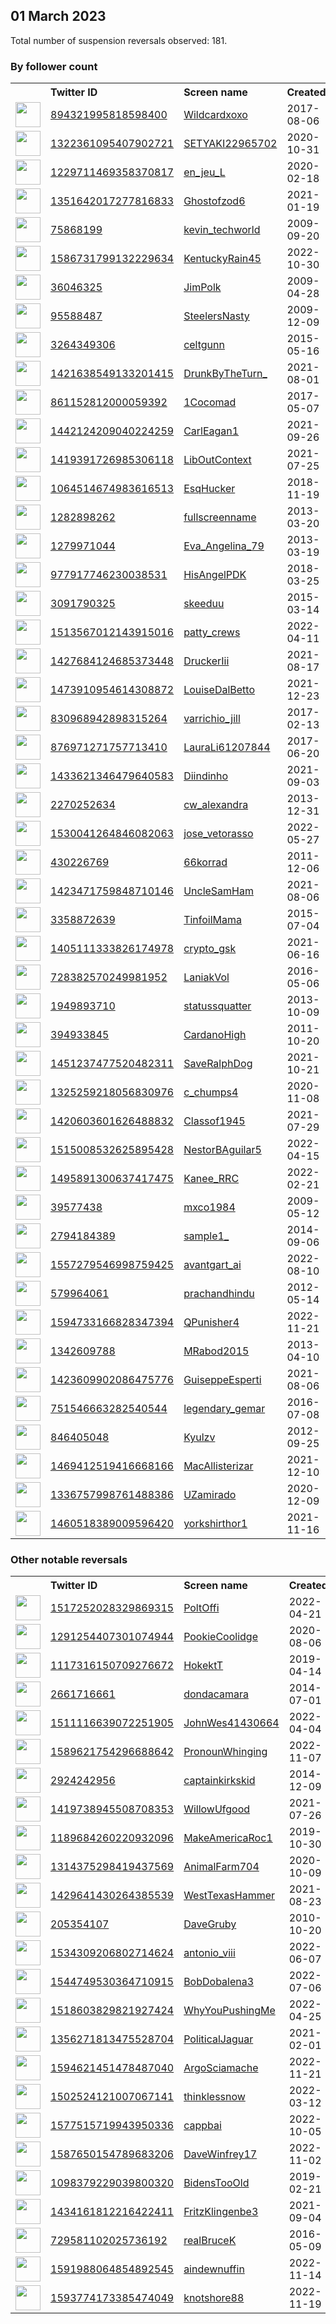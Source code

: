 
## 01 March 2023
Total number of suspension reversals observed: 181.

### By follower count
<table><tr><th></th><th align="left">Twitter ID</th><th align="left">Screen name</th>
<th align="left">Created</th><th align="left">Status</th><th align="left">Suspended</th><th align="left">Followers</th>
<tr><td><a href="https://pbs.twimg.com/profile_images/1632489149650415629/Yn6v9V0G_normal.jpg"><img src="https://pbs.twimg.com/profile_images/1632489149650415629/Yn6v9V0G_normal.jpg" width="40px" height="40px" align="center"/></a></td><td><a href="https://twitter.com/intent/user?user_id=894321995818598400">894321995818598400</a></td><td><a href="https://twitter.com/Wildcardxoxo">Wildcardxoxo</a></td><td>2017-08-06</td><td align="center"></td><td>2022-06-17</td><td>172916</td></tr>
<tr><td><a href="https://pbs.twimg.com/profile_images/1634692508650467328/lIlFHEx3_normal.jpg"><img src="https://pbs.twimg.com/profile_images/1634692508650467328/lIlFHEx3_normal.jpg" width="40px" height="40px" align="center"/></a></td><td><a href="https://twitter.com/intent/user?user_id=1322361095407902721">1322361095407902721</a></td><td><a href="https://twitter.com/SETYAKI22965702">SETYAKI22965702</a></td><td>2020-10-31</td><td align="center"></td><td>2023-02-12</td><td>16907</td></tr>
<tr><td><a href="https://pbs.twimg.com/profile_images/1627981997242208256/YxSackFH_normal.jpg"><img src="https://pbs.twimg.com/profile_images/1627981997242208256/YxSackFH_normal.jpg" width="40px" height="40px" align="center"/></a></td><td><a href="https://twitter.com/intent/user?user_id=1229711469358370817">1229711469358370817</a></td><td><a href="https://twitter.com/en_jeu_L">en_jeu_L</a></td><td>2020-02-18</td><td align="center"></td><td>2022-12-02</td><td>13385</td></tr>
<tr><td><a href="https://pbs.twimg.com/profile_images/1630056336082849795/f4-DesfJ_normal.jpg"><img src="https://pbs.twimg.com/profile_images/1630056336082849795/f4-DesfJ_normal.jpg" width="40px" height="40px" align="center"/></a></td><td><a href="https://twitter.com/intent/user?user_id=1351642017277816833">1351642017277816833</a></td><td><a href="https://twitter.com/Ghostofzod6">Ghostofzod6</a></td><td>2021-01-19</td><td align="center"></td><td></td><td>10058</td></tr>
<tr><td><a href="https://pbs.twimg.com/profile_images/1625810834806001665/CAVqHRgS_normal.jpg"><img src="https://pbs.twimg.com/profile_images/1625810834806001665/CAVqHRgS_normal.jpg" width="40px" height="40px" align="center"/></a></td><td><a href="https://twitter.com/intent/user?user_id=75868199">75868199</a></td><td><a href="https://twitter.com/kevin_techworld">kevin_techworld</a></td><td>2009-09-20</td><td align="center"></td><td>2023-02-17</td><td>8934</td></tr>
<tr><td><a href="https://pbs.twimg.com/profile_images/1633685063303942144/mSFe8xc0_normal.jpg"><img src="https://pbs.twimg.com/profile_images/1633685063303942144/mSFe8xc0_normal.jpg" width="40px" height="40px" align="center"/></a></td><td><a href="https://twitter.com/intent/user?user_id=1586731799132229634">1586731799132229634</a></td><td><a href="https://twitter.com/KentuckyRain45">KentuckyRain45</a></td><td>2022-10-30</td><td align="center"></td><td>2023-02-24</td><td>7339</td></tr>
<tr><td><a href="https://pbs.twimg.com/profile_images/752751131412037632/1NzznK0V_normal.jpg"><img src="https://pbs.twimg.com/profile_images/752751131412037632/1NzznK0V_normal.jpg" width="40px" height="40px" align="center"/></a></td><td><a href="https://twitter.com/intent/user?user_id=36046325">36046325</a></td><td><a href="https://twitter.com/JimPolk">JimPolk</a></td><td>2009-04-28</td><td align="center"></td><td>2022-03-13</td><td>6990</td></tr>
<tr><td><a href="https://pbs.twimg.com/profile_images/797734176418136064/8dLSZUkJ_normal.jpg"><img src="https://pbs.twimg.com/profile_images/797734176418136064/8dLSZUkJ_normal.jpg" width="40px" height="40px" align="center"/></a></td><td><a href="https://twitter.com/intent/user?user_id=95588487">95588487</a></td><td><a href="https://twitter.com/SteelersNasty">SteelersNasty</a></td><td>2009-12-09</td><td align="center"></td><td></td><td>4493</td></tr>
<tr><td><a href="https://pbs.twimg.com/profile_images/1632131053455552512/mgmaKURq_normal.jpg"><img src="https://pbs.twimg.com/profile_images/1632131053455552512/mgmaKURq_normal.jpg" width="40px" height="40px" align="center"/></a></td><td><a href="https://twitter.com/intent/user?user_id=3264349306">3264349306</a></td><td><a href="https://twitter.com/celtgunn">celtgunn</a></td><td>2015-05-16</td><td align="center"></td><td></td><td>4040</td></tr>
<tr><td><a href="https://pbs.twimg.com/profile_images/1480417316508782595/NHUxzJ0v_normal.jpg"><img src="https://pbs.twimg.com/profile_images/1480417316508782595/NHUxzJ0v_normal.jpg" width="40px" height="40px" align="center"/></a></td><td><a href="https://twitter.com/intent/user?user_id=1421638549133201415">1421638549133201415</a></td><td><a href="https://twitter.com/DrunkByTheTurn_">DrunkByTheTurn_</a></td><td>2021-08-01</td><td align="center"></td><td>2023-01-29</td><td>3716</td></tr>
<tr><td><a href="https://pbs.twimg.com/profile_images/1347725040087945219/onXbNJ4O_normal.jpg"><img src="https://pbs.twimg.com/profile_images/1347725040087945219/onXbNJ4O_normal.jpg" width="40px" height="40px" align="center"/></a></td><td><a href="https://twitter.com/intent/user?user_id=861152812000059392">861152812000059392</a></td><td><a href="https://twitter.com/1Cocomad">1Cocomad</a></td><td>2017-05-07</td><td align="center"></td><td>2023-01-01</td><td>3340</td></tr>
<tr><td><a href="https://pbs.twimg.com/profile_images/1527605908494340097/62Vrhhfk_normal.jpg"><img src="https://pbs.twimg.com/profile_images/1527605908494340097/62Vrhhfk_normal.jpg" width="40px" height="40px" align="center"/></a></td><td><a href="https://twitter.com/intent/user?user_id=1442124209040224259">1442124209040224259</a></td><td><a href="https://twitter.com/CarlEagan1">CarlEagan1</a></td><td>2021-09-26</td><td align="center"></td><td>2022-12-29</td><td>3339</td></tr>
<tr><td><a href="https://pbs.twimg.com/profile_images/1419396568294252554/S0kcywnX_normal.jpg"><img src="https://pbs.twimg.com/profile_images/1419396568294252554/S0kcywnX_normal.jpg" width="40px" height="40px" align="center"/></a></td><td><a href="https://twitter.com/intent/user?user_id=1419391726985306118">1419391726985306118</a></td><td><a href="https://twitter.com/LibOutContext">LibOutContext</a></td><td>2021-07-25</td><td align="center"></td><td>2023-01-20</td><td>2763</td></tr>
<tr><td><a href="https://pbs.twimg.com/profile_images/1499404072398376961/U9Uo-TfQ_normal.jpg"><img src="https://pbs.twimg.com/profile_images/1499404072398376961/U9Uo-TfQ_normal.jpg" width="40px" height="40px" align="center"/></a></td><td><a href="https://twitter.com/intent/user?user_id=1064514674983616513">1064514674983616513</a></td><td><a href="https://twitter.com/EsqHucker">EsqHucker</a></td><td>2018-11-19</td><td align="center"></td><td>2022-03-09</td><td>2735</td></tr>
<tr><td><a href="https://pbs.twimg.com/profile_images/1122975050741764096/IHyZJd2f_normal.jpg"><img src="https://pbs.twimg.com/profile_images/1122975050741764096/IHyZJd2f_normal.jpg" width="40px" height="40px" align="center"/></a></td><td><a href="https://twitter.com/intent/user?user_id=1282898262">1282898262</a></td><td><a href="https://twitter.com/fullscreenname">fullscreenname</a></td><td>2013-03-20</td><td align="center"></td><td>2022-08-30</td><td>2728</td></tr>
<tr><td><a href="https://pbs.twimg.com/profile_images/1539145173443219456/jHw3M7wi_normal.jpg"><img src="https://pbs.twimg.com/profile_images/1539145173443219456/jHw3M7wi_normal.jpg" width="40px" height="40px" align="center"/></a></td><td><a href="https://twitter.com/intent/user?user_id=1279971044">1279971044</a></td><td><a href="https://twitter.com/Eva_Angelina_79">Eva_Angelina_79</a></td><td>2013-03-19</td><td align="center"></td><td>2022-08-22</td><td>2700</td></tr>
<tr><td><a href="https://pbs.twimg.com/profile_images/1630423604398632960/PcwqcnPd_normal.jpg"><img src="https://pbs.twimg.com/profile_images/1630423604398632960/PcwqcnPd_normal.jpg" width="40px" height="40px" align="center"/></a></td><td><a href="https://twitter.com/intent/user?user_id=977917746230038531">977917746230038531</a></td><td><a href="https://twitter.com/HisAngelPDK">HisAngelPDK</a></td><td>2018-03-25</td><td align="center"></td><td>2022-08-15</td><td>2648</td></tr>
<tr><td><a href="https://pbs.twimg.com/profile_images/1431681982703063047/s2aZM32W_normal.jpg"><img src="https://pbs.twimg.com/profile_images/1431681982703063047/s2aZM32W_normal.jpg" width="40px" height="40px" align="center"/></a></td><td><a href="https://twitter.com/intent/user?user_id=3091790325">3091790325</a></td><td><a href="https://twitter.com/skeeduu">skeeduu</a></td><td>2015-03-14</td><td align="center"></td><td>2023-02-11</td><td>2421</td></tr>
<tr><td><a href="https://pbs.twimg.com/profile_images/1593595439231762433/ZNBT_Pco_normal.jpg"><img src="https://pbs.twimg.com/profile_images/1593595439231762433/ZNBT_Pco_normal.jpg" width="40px" height="40px" align="center"/></a></td><td><a href="https://twitter.com/intent/user?user_id=1513567012143915016">1513567012143915016</a></td><td><a href="https://twitter.com/patty_crews">patty_crews</a></td><td>2022-04-11</td><td align="center"></td><td>2022-11-20</td><td>2385</td></tr>
<tr><td><a href="https://pbs.twimg.com/profile_images/1428391130341822468/ulqEs7Qt_normal.jpg"><img src="https://pbs.twimg.com/profile_images/1428391130341822468/ulqEs7Qt_normal.jpg" width="40px" height="40px" align="center"/></a></td><td><a href="https://twitter.com/intent/user?user_id=1427684124685373448">1427684124685373448</a></td><td><a href="https://twitter.com/DruckerIii">DruckerIii</a></td><td>2021-08-17</td><td align="center"></td><td>2022-12-06</td><td>2264</td></tr>
<tr><td><a href="https://pbs.twimg.com/profile_images/1473911125897011202/AKNTHJBG_normal.jpg"><img src="https://pbs.twimg.com/profile_images/1473911125897011202/AKNTHJBG_normal.jpg" width="40px" height="40px" align="center"/></a></td><td><a href="https://twitter.com/intent/user?user_id=1473910954614308872">1473910954614308872</a></td><td><a href="https://twitter.com/LouiseDalBetto">LouiseDalBetto</a></td><td>2021-12-23</td><td align="center"></td><td>2022-11-15</td><td>2200</td></tr>
<tr><td><a href="https://pbs.twimg.com/profile_images/1630738350754635777/rlAWxvSi_normal.jpg"><img src="https://pbs.twimg.com/profile_images/1630738350754635777/rlAWxvSi_normal.jpg" width="40px" height="40px" align="center"/></a></td><td><a href="https://twitter.com/intent/user?user_id=830968942898315264">830968942898315264</a></td><td><a href="https://twitter.com/varrichio_jill">varrichio_jill</a></td><td>2017-02-13</td><td align="center"></td><td>2022-04-29</td><td>2118</td></tr>
<tr><td><a href="https://pbs.twimg.com/profile_images/1261500510114177025/v-9LetKc_normal.jpg"><img src="https://pbs.twimg.com/profile_images/1261500510114177025/v-9LetKc_normal.jpg" width="40px" height="40px" align="center"/></a></td><td><a href="https://twitter.com/intent/user?user_id=876971271757713410">876971271757713410</a></td><td><a href="https://twitter.com/LauraLi61207844">LauraLi61207844</a></td><td>2017-06-20</td><td align="center"></td><td>2023-01-24</td><td>2076</td></tr>
<tr><td><a href="https://pbs.twimg.com/profile_images/1560793796782194688/jyhyibnA_normal.jpg"><img src="https://pbs.twimg.com/profile_images/1560793796782194688/jyhyibnA_normal.jpg" width="40px" height="40px" align="center"/></a></td><td><a href="https://twitter.com/intent/user?user_id=1433621346479640583">1433621346479640583</a></td><td><a href="https://twitter.com/Diindinho">Diindinho</a></td><td>2021-09-03</td><td align="center"></td><td>2023-01-28</td><td>2038</td></tr>
<tr><td><a href="https://pbs.twimg.com/profile_images/743025257011904512/Tgcp5-fM_normal.jpg"><img src="https://pbs.twimg.com/profile_images/743025257011904512/Tgcp5-fM_normal.jpg" width="40px" height="40px" align="center"/></a></td><td><a href="https://twitter.com/intent/user?user_id=2270252634">2270252634</a></td><td><a href="https://twitter.com/cw_alexandra">cw_alexandra</a></td><td>2013-12-31</td><td align="center"></td><td>2022-11-05</td><td>1823</td></tr>
<tr><td><a href="https://pbs.twimg.com/profile_images/1531010248596758528/csWGy591_normal.jpg"><img src="https://pbs.twimg.com/profile_images/1531010248596758528/csWGy591_normal.jpg" width="40px" height="40px" align="center"/></a></td><td><a href="https://twitter.com/intent/user?user_id=1530041264846082063">1530041264846082063</a></td><td><a href="https://twitter.com/jose_vetorasso">jose_vetorasso</a></td><td>2022-05-27</td><td align="center"></td><td>2022-11-03</td><td>1823</td></tr>
<tr><td><a href="https://pbs.twimg.com/profile_images/852659553225265154/6Cz_1K14_normal.jpg"><img src="https://pbs.twimg.com/profile_images/852659553225265154/6Cz_1K14_normal.jpg" width="40px" height="40px" align="center"/></a></td><td><a href="https://twitter.com/intent/user?user_id=430226769">430226769</a></td><td><a href="https://twitter.com/66korrad">66korrad</a></td><td>2011-12-06</td><td align="center"></td><td></td><td>1598</td></tr>
<tr><td><a href="https://pbs.twimg.com/profile_images/1635123213452681218/n1psKGor_normal.jpg"><img src="https://pbs.twimg.com/profile_images/1635123213452681218/n1psKGor_normal.jpg" width="40px" height="40px" align="center"/></a></td><td><a href="https://twitter.com/intent/user?user_id=1423471759848710146">1423471759848710146</a></td><td><a href="https://twitter.com/UncleSamHam">UncleSamHam</a></td><td>2021-08-06</td><td align="center"></td><td>2023-01-19</td><td>1563</td></tr>
<tr><td><a href="https://pbs.twimg.com/profile_images/956642933414989824/DCVEM8i__normal.jpg"><img src="https://pbs.twimg.com/profile_images/956642933414989824/DCVEM8i__normal.jpg" width="40px" height="40px" align="center"/></a></td><td><a href="https://twitter.com/intent/user?user_id=3358872639">3358872639</a></td><td><a href="https://twitter.com/TinfoilMama">TinfoilMama</a></td><td>2015-07-04</td><td align="center"></td><td>2022-07-12</td><td>1528</td></tr>
<tr><td><a href="https://pbs.twimg.com/profile_images/1630563179888779264/EQcK7WaV_normal.jpg"><img src="https://pbs.twimg.com/profile_images/1630563179888779264/EQcK7WaV_normal.jpg" width="40px" height="40px" align="center"/></a></td><td><a href="https://twitter.com/intent/user?user_id=1405111333826174978">1405111333826174978</a></td><td><a href="https://twitter.com/crypto_gsk">crypto_gsk</a></td><td>2021-06-16</td><td align="center"></td><td>2022-11-15</td><td>1522</td></tr>
<tr><td><a href="https://pbs.twimg.com/profile_images/1589886197329018883/0WWSsztp_normal.jpg"><img src="https://pbs.twimg.com/profile_images/1589886197329018883/0WWSsztp_normal.jpg" width="40px" height="40px" align="center"/></a></td><td><a href="https://twitter.com/intent/user?user_id=728382570249981952">728382570249981952</a></td><td><a href="https://twitter.com/LaniakVol">LaniakVol</a></td><td>2016-05-06</td><td align="center"></td><td>2023-01-01</td><td>1419</td></tr>
<tr><td><a href="https://pbs.twimg.com/profile_images/1586016096586448897/KGzhpmrp_normal.jpg"><img src="https://pbs.twimg.com/profile_images/1586016096586448897/KGzhpmrp_normal.jpg" width="40px" height="40px" align="center"/></a></td><td><a href="https://twitter.com/intent/user?user_id=1949893710">1949893710</a></td><td><a href="https://twitter.com/statussquatter">statussquatter</a></td><td>2013-10-09</td><td align="center"></td><td>2022-12-12</td><td>1418</td></tr>
<tr><td><a href="https://pbs.twimg.com/profile_images/1630930347968823298/ZB0VdfOw_normal.jpg"><img src="https://pbs.twimg.com/profile_images/1630930347968823298/ZB0VdfOw_normal.jpg" width="40px" height="40px" align="center"/></a></td><td><a href="https://twitter.com/intent/user?user_id=394933845">394933845</a></td><td><a href="https://twitter.com/CardanoHigh">CardanoHigh</a></td><td>2011-10-20</td><td align="center"></td><td>2022-10-22</td><td>1386</td></tr>
<tr><td><a href="https://pbs.twimg.com/profile_images/1451238683219316737/YcPZaScw_normal.jpg"><img src="https://pbs.twimg.com/profile_images/1451238683219316737/YcPZaScw_normal.jpg" width="40px" height="40px" align="center"/></a></td><td><a href="https://twitter.com/intent/user?user_id=1451237477520482311">1451237477520482311</a></td><td><a href="https://twitter.com/SaveRalphDog">SaveRalphDog</a></td><td>2021-10-21</td><td align="center"></td><td>2022-07-11</td><td>1324</td></tr>
<tr><td><a href="https://pbs.twimg.com/profile_images/1438859850314919936/cSsVJQtu_normal.jpg"><img src="https://pbs.twimg.com/profile_images/1438859850314919936/cSsVJQtu_normal.jpg" width="40px" height="40px" align="center"/></a></td><td><a href="https://twitter.com/intent/user?user_id=1325259218056830976">1325259218056830976</a></td><td><a href="https://twitter.com/c_chumps4">c_chumps4</a></td><td>2020-11-08</td><td align="center"></td><td></td><td>1258</td></tr>
<tr><td><a href="https://pbs.twimg.com/profile_images/1496935262676475907/REiwf0PF_normal.jpg"><img src="https://pbs.twimg.com/profile_images/1496935262676475907/REiwf0PF_normal.jpg" width="40px" height="40px" align="center"/></a></td><td><a href="https://twitter.com/intent/user?user_id=1420603601626488832">1420603601626488832</a></td><td><a href="https://twitter.com/Classof1945">Classof1945</a></td><td>2021-07-29</td><td align="center"></td><td>2022-06-02</td><td>1244</td></tr>
<tr><td><a href="https://pbs.twimg.com/profile_images/1515228728858910722/KVZvqpgX_normal.jpg"><img src="https://pbs.twimg.com/profile_images/1515228728858910722/KVZvqpgX_normal.jpg" width="40px" height="40px" align="center"/></a></td><td><a href="https://twitter.com/intent/user?user_id=1515008532625895428">1515008532625895428</a></td><td><a href="https://twitter.com/NestorBAguilar5">NestorBAguilar5</a></td><td>2022-04-15</td><td align="center"></td><td>2023-02-25</td><td>1075</td></tr>
<tr><td><a href="https://pbs.twimg.com/profile_images/1605972892000428032/ztqSCQCb_normal.png"><img src="https://pbs.twimg.com/profile_images/1605972892000428032/ztqSCQCb_normal.png" width="40px" height="40px" align="center"/></a></td><td><a href="https://twitter.com/intent/user?user_id=1495891300637417475">1495891300637417475</a></td><td><a href="https://twitter.com/Kanee_RRC">Kanee_RRC</a></td><td>2022-02-21</td><td align="center"></td><td>2023-01-20</td><td>1071</td></tr>
<tr><td><a href="https://pbs.twimg.com/profile_images/1554538496542400512/fM5q-7yK_normal.jpg"><img src="https://pbs.twimg.com/profile_images/1554538496542400512/fM5q-7yK_normal.jpg" width="40px" height="40px" align="center"/></a></td><td><a href="https://twitter.com/intent/user?user_id=39577438">39577438</a></td><td><a href="https://twitter.com/mxco1984">mxco1984</a></td><td>2009-05-12</td><td align="center"></td><td>2022-08-17</td><td>997</td></tr>
<tr><td><a href="https://pbs.twimg.com/profile_images/508279425226387456/DGhglYyX_normal.jpeg"><img src="https://pbs.twimg.com/profile_images/508279425226387456/DGhglYyX_normal.jpeg" width="40px" height="40px" align="center"/></a></td><td><a href="https://twitter.com/intent/user?user_id=2794184389">2794184389</a></td><td><a href="https://twitter.com/sample1_">sample1_</a></td><td>2014-09-06</td><td align="center"></td><td></td><td>914</td></tr>
<tr><td><a href="https://pbs.twimg.com/profile_images/1557300371235684352/5vEgryS2_normal.jpg"><img src="https://pbs.twimg.com/profile_images/1557300371235684352/5vEgryS2_normal.jpg" width="40px" height="40px" align="center"/></a></td><td><a href="https://twitter.com/intent/user?user_id=1557279546998759425">1557279546998759425</a></td><td><a href="https://twitter.com/avantgart_ai">avantgart_ai</a></td><td>2022-08-10</td><td align="center"></td><td>2022-08-22</td><td>903</td></tr>
<tr><td><a href="https://pbs.twimg.com/profile_images/1374346752795406339/IfiZ2Sqs_normal.jpg"><img src="https://pbs.twimg.com/profile_images/1374346752795406339/IfiZ2Sqs_normal.jpg" width="40px" height="40px" align="center"/></a></td><td><a href="https://twitter.com/intent/user?user_id=579964061">579964061</a></td><td><a href="https://twitter.com/prachandhindu">prachandhindu</a></td><td>2012-05-14</td><td align="center"></td><td></td><td>816</td></tr>
<tr><td><a href="https://pbs.twimg.com/profile_images/1594737128583340032/KCeC7eEz_normal.jpg"><img src="https://pbs.twimg.com/profile_images/1594737128583340032/KCeC7eEz_normal.jpg" width="40px" height="40px" align="center"/></a></td><td><a href="https://twitter.com/intent/user?user_id=1594733166828347394">1594733166828347394</a></td><td><a href="https://twitter.com/QPunisher4">QPunisher4</a></td><td>2022-11-21</td><td align="center"></td><td>2023-02-12</td><td>714</td></tr>
<tr><td><a href="https://pbs.twimg.com/profile_images/1360505420402540548/ZusNN9YJ_normal.jpg"><img src="https://pbs.twimg.com/profile_images/1360505420402540548/ZusNN9YJ_normal.jpg" width="40px" height="40px" align="center"/></a></td><td><a href="https://twitter.com/intent/user?user_id=1342609788">1342609788</a></td><td><a href="https://twitter.com/MRabod2015">MRabod2015</a></td><td>2013-04-10</td><td align="center"></td><td>2022-12-24</td><td>667</td></tr>
<tr><td><a href="https://pbs.twimg.com/profile_images/1631424495339667460/_loPieE6_normal.jpg"><img src="https://pbs.twimg.com/profile_images/1631424495339667460/_loPieE6_normal.jpg" width="40px" height="40px" align="center"/></a></td><td><a href="https://twitter.com/intent/user?user_id=1423609902086475776">1423609902086475776</a></td><td><a href="https://twitter.com/GuiseppeEsperti">GuiseppeEsperti</a></td><td>2021-08-06</td><td align="center"></td><td>2022-05-29</td><td>651</td></tr>
<tr><td><a href="https://pbs.twimg.com/profile_images/1633916146943504389/1VR6gUoS_normal.jpg"><img src="https://pbs.twimg.com/profile_images/1633916146943504389/1VR6gUoS_normal.jpg" width="40px" height="40px" align="center"/></a></td><td><a href="https://twitter.com/intent/user?user_id=751546663282540544">751546663282540544</a></td><td><a href="https://twitter.com/legendary_gemar">legendary_gemar</a></td><td>2016-07-08</td><td align="center"></td><td>2022-11-28</td><td>646</td></tr>
<tr><td><a href="https://pbs.twimg.com/profile_images/1630747360044146697/lZUj57BT_normal.jpg"><img src="https://pbs.twimg.com/profile_images/1630747360044146697/lZUj57BT_normal.jpg" width="40px" height="40px" align="center"/></a></td><td><a href="https://twitter.com/intent/user?user_id=846405048">846405048</a></td><td><a href="https://twitter.com/Kyulzv">Kyulzv</a></td><td>2012-09-25</td><td align="center"></td><td></td><td>582</td></tr>
<tr><td><a href="https://pbs.twimg.com/profile_images/1630668681901490177/-2-tQQvw_normal.jpg"><img src="https://pbs.twimg.com/profile_images/1630668681901490177/-2-tQQvw_normal.jpg" width="40px" height="40px" align="center"/></a></td><td><a href="https://twitter.com/intent/user?user_id=1469412519416668166">1469412519416668166</a></td><td><a href="https://twitter.com/MacAllisterizar">MacAllisterizar</a></td><td>2021-12-10</td><td align="center"></td><td>2022-06-08</td><td>571</td></tr>
<tr><td><a href="https://pbs.twimg.com/profile_images/1631077485449191425/Uh1Sx8C3_normal.jpg"><img src="https://pbs.twimg.com/profile_images/1631077485449191425/Uh1Sx8C3_normal.jpg" width="40px" height="40px" align="center"/></a></td><td><a href="https://twitter.com/intent/user?user_id=1336757998761488386">1336757998761488386</a></td><td><a href="https://twitter.com/UZamirado">UZamirado</a></td><td>2020-12-09</td><td align="center">🔒</td><td>2023-02-23</td><td>499</td></tr>
<tr><td><a href="https://pbs.twimg.com/profile_images/1460519852414746627/i6v1xLE8_normal.jpg"><img src="https://pbs.twimg.com/profile_images/1460519852414746627/i6v1xLE8_normal.jpg" width="40px" height="40px" align="center"/></a></td><td><a href="https://twitter.com/intent/user?user_id=1460518389009596420">1460518389009596420</a></td><td><a href="https://twitter.com/yorkshirthor1">yorkshirthor1</a></td><td>2021-11-16</td><td align="center"></td><td>2022-11-07</td><td>478</td></tr>
</table>

### Other notable reversals
<table><tr><th></th><th align="left">Twitter ID</th><th align="left">Screen name</th>
<th align="left">Created</th><th align="left">Status</th><th align="left">Suspended</th><th align="left">Followers</th>
<tr><td><a href="https://pbs.twimg.com/profile_images/1558407882634395648/zx0IEjO__normal.jpg"><img src="https://pbs.twimg.com/profile_images/1558407882634395648/zx0IEjO__normal.jpg" width="40px" height="40px" align="center"/></a></td><td><a href="https://twitter.com/intent/user?user_id=1517252028329869315">1517252028329869315</a></td><td><a href="https://twitter.com/PoltOffi">PoltOffi</a></td><td>2022-04-21</td><td align="center"></td><td>2022-11-07</td><td>290</td></tr>
<tr><td><a href="https://pbs.twimg.com/profile_images/1300574467551363072/umJneIy9_normal.jpg"><img src="https://pbs.twimg.com/profile_images/1300574467551363072/umJneIy9_normal.jpg" width="40px" height="40px" align="center"/></a></td><td><a href="https://twitter.com/intent/user?user_id=1291254407301074944">1291254407301074944</a></td><td><a href="https://twitter.com/PookieCoolidge">PookieCoolidge</a></td><td>2020-08-06</td><td align="center"></td><td>2022-12-13</td><td>13</td></tr>
<tr><td><a href="https://pbs.twimg.com/profile_images/1182503828844765185/FIOv-LnH_normal.jpg"><img src="https://pbs.twimg.com/profile_images/1182503828844765185/FIOv-LnH_normal.jpg" width="40px" height="40px" align="center"/></a></td><td><a href="https://twitter.com/intent/user?user_id=1117316150709276672">1117316150709276672</a></td><td><a href="https://twitter.com/HokektT">HokektT</a></td><td>2019-04-14</td><td align="center"></td><td>2022-12-02</td><td>47</td></tr>
<tr><td><a href="https://pbs.twimg.com/profile_images/1341508895567704066/zOWUxBVS_normal.jpg"><img src="https://pbs.twimg.com/profile_images/1341508895567704066/zOWUxBVS_normal.jpg" width="40px" height="40px" align="center"/></a></td><td><a href="https://twitter.com/intent/user?user_id=2661716661">2661716661</a></td><td><a href="https://twitter.com/dondacamara">dondacamara</a></td><td>2014-07-01</td><td align="center"></td><td>2022-11-23</td><td>434</td></tr>
<tr><td><a href="https://pbs.twimg.com/profile_images/1511117049082245125/cjaAwLgd_normal.jpg"><img src="https://pbs.twimg.com/profile_images/1511117049082245125/cjaAwLgd_normal.jpg" width="40px" height="40px" align="center"/></a></td><td><a href="https://twitter.com/intent/user?user_id=1511116639072251905">1511116639072251905</a></td><td><a href="https://twitter.com/JohnWes41430664">JohnWes41430664</a></td><td>2022-04-04</td><td align="center"></td><td>2022-11-03</td><td>105</td></tr>
<tr><td><a href="https://pbs.twimg.com/profile_images/1589622878919708674/gH_BU5-K_normal.jpg"><img src="https://pbs.twimg.com/profile_images/1589622878919708674/gH_BU5-K_normal.jpg" width="40px" height="40px" align="center"/></a></td><td><a href="https://twitter.com/intent/user?user_id=1589621754296688642">1589621754296688642</a></td><td><a href="https://twitter.com/PronounWhinging">PronounWhinging</a></td><td>2022-11-07</td><td align="center">👋</td><td>2022-12-20</td><td>149</td></tr>
<tr><td><a href="https://pbs.twimg.com/profile_images/542384755765809152/XoefajGZ_normal.jpeg"><img src="https://pbs.twimg.com/profile_images/542384755765809152/XoefajGZ_normal.jpeg" width="40px" height="40px" align="center"/></a></td><td><a href="https://twitter.com/intent/user?user_id=2924242956">2924242956</a></td><td><a href="https://twitter.com/captainkirkskid">captainkirkskid</a></td><td>2014-12-09</td><td align="center"></td><td>2022-12-07</td><td>73</td></tr>
<tr><td><a href="https://pbs.twimg.com/profile_images/1419739987356971011/gjSfics0_normal.jpg"><img src="https://pbs.twimg.com/profile_images/1419739987356971011/gjSfics0_normal.jpg" width="40px" height="40px" align="center"/></a></td><td><a href="https://twitter.com/intent/user?user_id=1419738945508708353">1419738945508708353</a></td><td><a href="https://twitter.com/WillowUfgood">WillowUfgood</a></td><td>2021-07-26</td><td align="center"></td><td>2022-12-05</td><td>26</td></tr>
<tr><td><a href="https://pbs.twimg.com/profile_images/1609676473253642240/Ka4gIqo3_normal.jpg"><img src="https://pbs.twimg.com/profile_images/1609676473253642240/Ka4gIqo3_normal.jpg" width="40px" height="40px" align="center"/></a></td><td><a href="https://twitter.com/intent/user?user_id=1189684260220932096">1189684260220932096</a></td><td><a href="https://twitter.com/MakeAmericaRoc1">MakeAmericaRoc1</a></td><td>2019-10-30</td><td align="center"></td><td>2023-01-02</td><td>245</td></tr>
<tr><td><a href="https://pbs.twimg.com/profile_images/1317633796301357056/H1NKKIbv_normal.jpg"><img src="https://pbs.twimg.com/profile_images/1317633796301357056/H1NKKIbv_normal.jpg" width="40px" height="40px" align="center"/></a></td><td><a href="https://twitter.com/intent/user?user_id=1314375298419437569">1314375298419437569</a></td><td><a href="https://twitter.com/AnimalFarm704">AnimalFarm704</a></td><td>2020-10-09</td><td align="center"></td><td>2022-12-14</td><td>15</td></tr>
<tr><td><a href="https://pbs.twimg.com/profile_images/1589962384063582211/RzRsOdCo_normal.jpg"><img src="https://pbs.twimg.com/profile_images/1589962384063582211/RzRsOdCo_normal.jpg" width="40px" height="40px" align="center"/></a></td><td><a href="https://twitter.com/intent/user?user_id=1429641430264385539">1429641430264385539</a></td><td><a href="https://twitter.com/WestTexasHammer">WestTexasHammer</a></td><td>2021-08-23</td><td align="center"></td><td>2022-12-10</td><td>5</td></tr>
<tr><td><a href="https://pbs.twimg.com/profile_images/1604998126158221312/EIcF2Bni_normal.jpg"><img src="https://pbs.twimg.com/profile_images/1604998126158221312/EIcF2Bni_normal.jpg" width="40px" height="40px" align="center"/></a></td><td><a href="https://twitter.com/intent/user?user_id=205354107">205354107</a></td><td><a href="https://twitter.com/DaveGruby">DaveGruby</a></td><td>2010-10-20</td><td align="center"></td><td>2022-12-20</td><td>384</td></tr>
<tr><td><a href="https://pbs.twimg.com/profile_images/1635015836103483396/rGTNXIlq_normal.jpg"><img src="https://pbs.twimg.com/profile_images/1635015836103483396/rGTNXIlq_normal.jpg" width="40px" height="40px" align="center"/></a></td><td><a href="https://twitter.com/intent/user?user_id=1534309206802714624">1534309206802714624</a></td><td><a href="https://twitter.com/antonio_viii">antonio_viii</a></td><td>2022-06-07</td><td align="center"></td><td>2022-10-18</td><td>180</td></tr>
<tr><td><a href="https://pbs.twimg.com/profile_images/1544815504262676484/Qq6ju-hF_normal.jpg"><img src="https://pbs.twimg.com/profile_images/1544815504262676484/Qq6ju-hF_normal.jpg" width="40px" height="40px" align="center"/></a></td><td><a href="https://twitter.com/intent/user?user_id=1544749530364710915">1544749530364710915</a></td><td><a href="https://twitter.com/BobDobalena3">BobDobalena3</a></td><td>2022-07-06</td><td align="center"></td><td>2023-02-20</td><td>57</td></tr>
<tr><td><a href="https://pbs.twimg.com/profile_images/1630997012991844354/3cga2oEG_normal.jpg"><img src="https://pbs.twimg.com/profile_images/1630997012991844354/3cga2oEG_normal.jpg" width="40px" height="40px" align="center"/></a></td><td><a href="https://twitter.com/intent/user?user_id=1518603829821927424">1518603829821927424</a></td><td><a href="https://twitter.com/WhyYouPushingMe">WhyYouPushingMe</a></td><td>2022-04-25</td><td align="center"></td><td>2022-12-04</td><td>51</td></tr>
<tr><td><a href="https://pbs.twimg.com/profile_images/1416802432022040579/nVeTF1vB_normal.jpg"><img src="https://pbs.twimg.com/profile_images/1416802432022040579/nVeTF1vB_normal.jpg" width="40px" height="40px" align="center"/></a></td><td><a href="https://twitter.com/intent/user?user_id=1356271813475528704">1356271813475528704</a></td><td><a href="https://twitter.com/PoliticalJaguar">PoliticalJaguar</a></td><td>2021-02-01</td><td align="center"></td><td>2022-11-23</td><td>11</td></tr>
<tr><td><a href="https://pbs.twimg.com/profile_images/1594661779996655616/DbXvoXzt_normal.jpg"><img src="https://pbs.twimg.com/profile_images/1594661779996655616/DbXvoXzt_normal.jpg" width="40px" height="40px" align="center"/></a></td><td><a href="https://twitter.com/intent/user?user_id=1594621451478487040">1594621451478487040</a></td><td><a href="https://twitter.com/ArgoSciamache">ArgoSciamache</a></td><td>2022-11-21</td><td align="center"></td><td>2023-02-04</td><td>360</td></tr>
<tr><td><a href="https://pbs.twimg.com/profile_images/1542014205670215680/lkaKhD92_normal.jpg"><img src="https://pbs.twimg.com/profile_images/1542014205670215680/lkaKhD92_normal.jpg" width="40px" height="40px" align="center"/></a></td><td><a href="https://twitter.com/intent/user?user_id=1502524121007067141">1502524121007067141</a></td><td><a href="https://twitter.com/thinklessnow">thinklessnow</a></td><td>2022-03-12</td><td align="center"></td><td>2023-02-03</td><td>13</td></tr>
<tr><td><a href="https://pbs.twimg.com/profile_images/1577518025208901633/u5qJ2hBv_normal.jpg"><img src="https://pbs.twimg.com/profile_images/1577518025208901633/u5qJ2hBv_normal.jpg" width="40px" height="40px" align="center"/></a></td><td><a href="https://twitter.com/intent/user?user_id=1577515719943950336">1577515719943950336</a></td><td><a href="https://twitter.com/cappbai">cappbai</a></td><td>2022-10-05</td><td align="center"></td><td>2023-01-02</td><td>6</td></tr>
<tr><td><a href="https://pbs.twimg.com/profile_images/1597124561404776449/RL8W0CPd_normal.jpg"><img src="https://pbs.twimg.com/profile_images/1597124561404776449/RL8W0CPd_normal.jpg" width="40px" height="40px" align="center"/></a></td><td><a href="https://twitter.com/intent/user?user_id=1587650154789683206">1587650154789683206</a></td><td><a href="https://twitter.com/DaveWinfrey17">DaveWinfrey17</a></td><td>2022-11-02</td><td align="center"></td><td>2022-11-30</td><td>33</td></tr>
<tr><td><a href="https://pbs.twimg.com/profile_images/1568114142342688769/9o7RzQG__normal.jpg"><img src="https://pbs.twimg.com/profile_images/1568114142342688769/9o7RzQG__normal.jpg" width="40px" height="40px" align="center"/></a></td><td><a href="https://twitter.com/intent/user?user_id=1098379229039800320">1098379229039800320</a></td><td><a href="https://twitter.com/BidensTooOld">BidensTooOld</a></td><td>2019-02-21</td><td align="center"></td><td>2023-01-03</td><td>5</td></tr>
<tr><td><a href="https://pbs.twimg.com/profile_images/1555328790364045313/xZMslwEW_normal.jpg"><img src="https://pbs.twimg.com/profile_images/1555328790364045313/xZMslwEW_normal.jpg" width="40px" height="40px" align="center"/></a></td><td><a href="https://twitter.com/intent/user?user_id=1434161812216422411">1434161812216422411</a></td><td><a href="https://twitter.com/FritzKlingenbe3">FritzKlingenbe3</a></td><td>2021-09-04</td><td align="center"></td><td>2022-12-27</td><td>37</td></tr>
<tr><td><a href="https://pbs.twimg.com/profile_images/1623214262989598720/gDBPjehA_normal.jpg"><img src="https://pbs.twimg.com/profile_images/1623214262989598720/gDBPjehA_normal.jpg" width="40px" height="40px" align="center"/></a></td><td><a href="https://twitter.com/intent/user?user_id=729581102025736192">729581102025736192</a></td><td><a href="https://twitter.com/realBruceK">realBruceK</a></td><td>2016-05-09</td><td align="center"></td><td>2023-02-21</td><td>182</td></tr>
<tr><td><a href="https://pbs.twimg.com/profile_images/1591988272590364674/bBuQ997L_normal.jpg"><img src="https://pbs.twimg.com/profile_images/1591988272590364674/bBuQ997L_normal.jpg" width="40px" height="40px" align="center"/></a></td><td><a href="https://twitter.com/intent/user?user_id=1591988064854892545">1591988064854892545</a></td><td><a href="https://twitter.com/aindewnuffin">aindewnuffin</a></td><td>2022-11-14</td><td align="center"></td><td>2023-02-24</td><td>37</td></tr>
<tr><td><a href="https://pbs.twimg.com/profile_images/1609613775153561606/xdQPUljk_normal.jpg"><img src="https://pbs.twimg.com/profile_images/1609613775153561606/xdQPUljk_normal.jpg" width="40px" height="40px" align="center"/></a></td><td><a href="https://twitter.com/intent/user?user_id=1593774173385474049">1593774173385474049</a></td><td><a href="https://twitter.com/knotshore88">knotshore88</a></td><td>2022-11-19</td><td align="center"></td><td>2023-01-17</td><td>51</td></tr>
</table>
